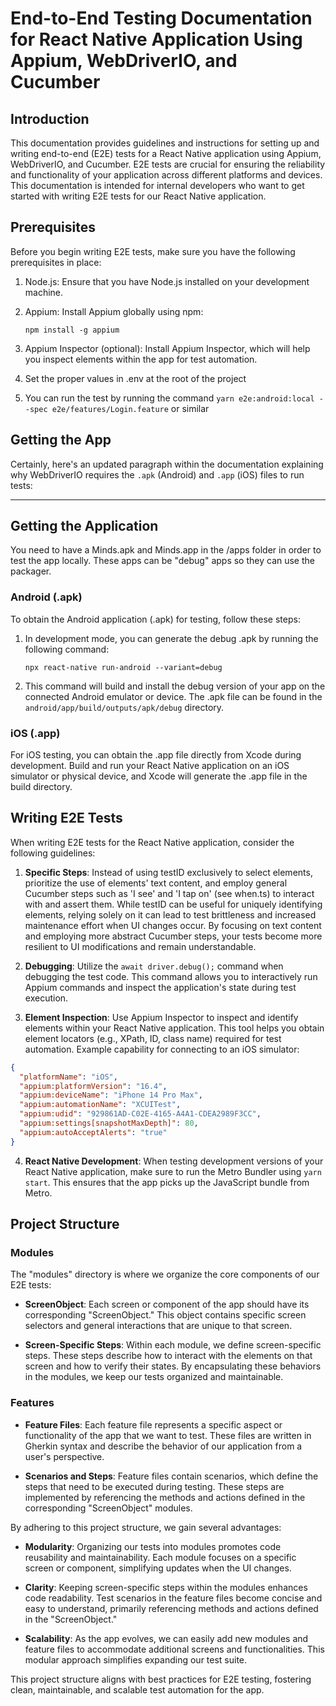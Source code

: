 # End-to-End Testing Documentation for React Native Application Using Appium, WebDriverIO, and Cucumber

## Introduction

This documentation provides guidelines and instructions for setting up and writing end-to-end (E2E) tests for a React Native application using Appium, WebDriverIO, and Cucumber. E2E tests are crucial for ensuring the reliability and functionality of your application across different platforms and devices. This documentation is intended for internal developers who want to get started with writing E2E tests for our React Native application.

## Prerequisites

Before you begin writing E2E tests, make sure you have the following prerequisites in place:

1. Node.js: Ensure that you have Node.js installed on your development machine.

2. Appium: Install Appium globally using npm:

   ```
   npm install -g appium
   ```

3. Appium Inspector (optional): Install Appium Inspector, which will help you inspect elements within the app for test automation.

4. Set the proper values in .env at the root of the project

5. You can run the test by running the command `yarn e2e:android:local --spec e2e/features/Login.feature` or similar

## Getting the App

Certainly, here's an updated paragraph within the documentation explaining why WebDriverIO requires the `.apk` (Android) and `.app` (iOS) files to run tests:

---

## Getting the Application

You need to have a Minds.apk and Minds.app in the /apps folder in order to test the app locally. These apps can be "debug" apps so they can use the packager.

### Android (.apk)

To obtain the Android application (.apk) for testing, follow these steps:

1. In development mode, you can generate the debug .apk by running the following command:

   ```
   npx react-native run-android --variant=debug
   ```

2. This command will build and install the debug version of your app on the connected Android emulator or device. The .apk file can be found in the `android/app/build/outputs/apk/debug` directory.

### iOS (.app)

For iOS testing, you can obtain the .app file directly from Xcode during development. Build and run your React Native application on an iOS simulator or physical device, and Xcode will generate the .app file in the build directory.

## Writing E2E Tests

When writing E2E tests for the React Native application, consider the following guidelines:

1. **Specific Steps**: Instead of using testID exclusively to select elements, prioritize the use of elements' text content, and employ general Cucumber steps such as 'I see' and 'I tap on' (see when.ts) to interact with and assert them. While testID can be useful for uniquely identifying elements, relying solely on it can lead to test brittleness and increased maintenance effort when UI changes occur. By focusing on text content and employing more abstract Cucumber steps, your tests become more resilient to UI modifications and remain understandable.

2. **Debugging**: Utilize the `await driver.debug();` command when debugging the test code. This command allows you to interactively run Appium commands and inspect the application's state during test execution.

3. **Element Inspection**: Use Appium Inspector to inspect and identify elements within your React Native application. This tool helps you obtain element locators (e.g., XPath, ID, class name) required for test automation. Example capability for connecting to an iOS simulator:

```json
{
  "platformName": "iOS",
  "appium:platformVersion": "16.4",
  "appium:deviceName": "iPhone 14 Pro Max",
  "appium:automationName": "XCUITest",
  "appium:udid": "929861AD-C02E-4165-A4A1-CDEA2989F3CC",
  "appium:settings[snapshotMaxDepth]": 80,
  "appium:autoAcceptAlerts": "true"
}
```

4. **React Native Development**: When testing development versions of your React Native application, make sure to run the Metro Bundler using `yarn start`. This ensures that the app picks up the JavaScript bundle from Metro.

## Project Structure

### Modules

The "modules" directory is where we organize the core components of our E2E tests:

- **ScreenObject**: Each screen or component of the app should have its corresponding "ScreenObject." This object contains specific screen selectors and general interactions that are unique to that screen.

- **Screen-Specific Steps**: Within each module, we define screen-specific steps. These steps describe how to interact with the elements on that screen and how to verify their states. By encapsulating these behaviors in the modules, we keep our tests organized and maintainable.

### Features

- **Feature Files**: Each feature file represents a specific aspect or functionality of the app that we want to test. These files are written in Gherkin syntax and describe the behavior of our application from a user's perspective.

- **Scenarios and Steps**: Feature files contain scenarios, which define the steps that need to be executed during testing. These steps are implemented by referencing the methods and actions defined in the corresponding "ScreenObject" modules.

By adhering to this project structure, we gain several advantages:

- **Modularity**: Organizing our tests into modules promotes code reusability and maintainability. Each module focuses on a specific screen or component, simplifying updates when the UI changes.

- **Clarity**: Keeping screen-specific steps within the modules enhances code readability. Test scenarios in the feature files become concise and easy to understand, primarily referencing methods and actions defined in the "ScreenObject."

- **Scalability**: As the app evolves, we can easily add new modules and feature files to accommodate additional screens and functionalities. This modular approach simplifies expanding our test suite.

This project structure aligns with best practices for E2E testing, fostering clean, maintainable, and scalable test automation for the app.
